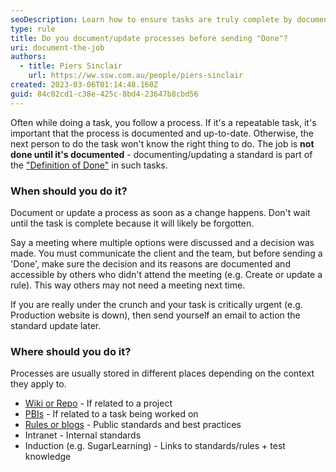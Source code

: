 ```yaml
---
seoDescription: Learn how to ensure tasks are truly complete by documenting or updating processes before finalizing them.
type: rule
title: Do you document/update processes before sending "Done"?
uri: document-the-job
authors:
  - title: Piers Sinclair
    url: https://ww.ssw.com.au/people/piers-sinclair
created: 2023-03-06T01:14:48.160Z
guid: 84c02cd1-c38e-425c-8bd4-23647b8cbd56
---
```


Often while doing a task, you follow a process. If it's a repeatable task, it's important that the process is documented and up-to-date. Otherwise, the next person to do the task won't know the right thing to do. The job is **not done until it's documented** - documenting/updating a standard is part of the ["Definition of Done"](/definition-of-done) in such tasks.

<!--endintro-->

### When should you do it?

Document or update a process as soon as a change happens. Don't wait until the task is complete because it will likely be forgotten.

Say a meeting where multiple options were discussed and a decision was made. You must communicate the client and the team, but before sending a 'Done', make sure the decision and its reasons are documented and accessible by others who didn't attend the meeting (e.g. Create or update a rule). This way others may not need a meeting next time.

If you are really under the crunch and your task is critically urgent (e.g. Production website is down), then send yourself an email to action the standard update later.

### Where should you do it?

Processes are usually stored in different places depending on the context they apply to.

- [Wiki or Repo](/awesome-documentation) - If related to a project
- [PBIs](/document-discoveries) - If related to a task being worked on
- [Rules or blogs](/do-you-know-how-to-document-what-you-are-doing) - Public standards and best practices
- Intranet - Internal standards
- Induction (e.g. SugarLearning) - Links to standards/rules + test knowledge
